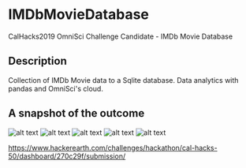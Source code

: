 # IMDbMovieDatabase
CalHacks2019 OmniSci Challenge Candidate - IMDb Movie Database

## Description
Collection of IMDb Movie data to a Sqlite database. 
Data analytics with pandas and OmniSci's cloud.


## A snapshot of the outcome 

![alt text](https://github.com/daguqihanwen/IMDbMovieDatabase/blob/master/fe10076web_scraping.png)
![alt text](https://github.com/daguqihanwen/IMDbMovieDatabase/blob/master/e643c0cp1.png)
![alt text](https://github.com/daguqihanwen/IMDbMovieDatabase/blob/master/eae792ap2.png)
![alt text](https://github.com/daguqihanwen/IMDbMovieDatabase/blob/master/f0bcf17p3.png)
![alt text](https://github.com/daguqihanwen/IMDbMovieDatabase/blob/master/f492a31p4.png)

https://www.hackerearth.com/challenges/hackathon/cal-hacks-50/dashboard/270c29f/submission/
